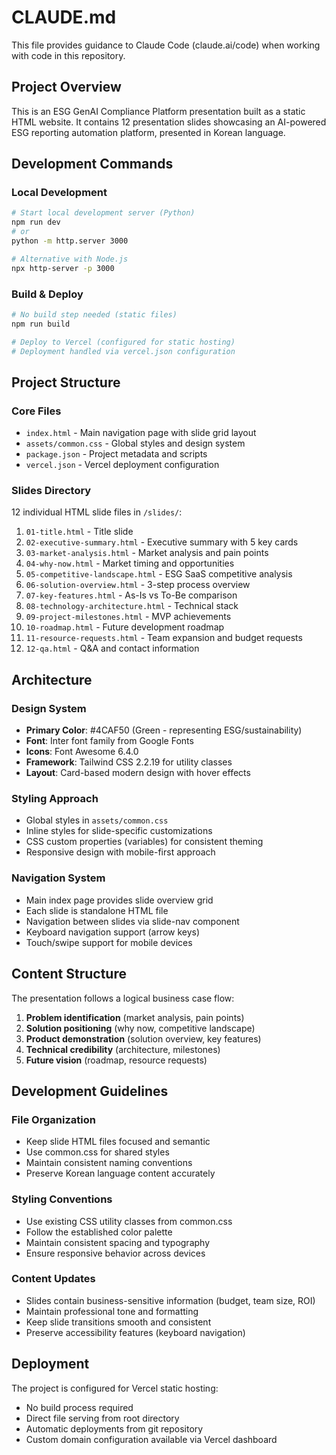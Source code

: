 # CLAUDE.md

This file provides guidance to Claude Code (claude.ai/code) when working with code in this repository.

## Project Overview

This is an ESG GenAI Compliance Platform presentation built as a static HTML website. It contains 12 presentation slides showcasing an AI-powered ESG reporting automation platform, presented in Korean language.

## Development Commands

### Local Development
```bash
# Start local development server (Python)
npm run dev
# or
python -m http.server 3000

# Alternative with Node.js
npx http-server -p 3000
```

### Build & Deploy
```bash
# No build step needed (static files)
npm run build

# Deploy to Vercel (configured for static hosting)
# Deployment handled via vercel.json configuration
```

## Project Structure

### Core Files
- `index.html` - Main navigation page with slide grid layout
- `assets/common.css` - Global styles and design system
- `package.json` - Project metadata and scripts
- `vercel.json` - Vercel deployment configuration

### Slides Directory
12 individual HTML slide files in `/slides/`:
1. `01-title.html` - Title slide
2. `02-executive-summary.html` - Executive summary with 5 key cards
3. `03-market-analysis.html` - Market analysis and pain points
4. `04-why-now.html` - Market timing and opportunities
5. `05-competitive-landscape.html` - ESG SaaS competitive analysis
6. `06-solution-overview.html` - 3-step process overview
7. `07-key-features.html` - As-Is vs To-Be comparison
8. `08-technology-architecture.html` - Technical stack
9. `09-project-milestones.html` - MVP achievements
10. `10-roadmap.html` - Future development roadmap
11. `11-resource-requests.html` - Team expansion and budget requests
12. `12-qa.html` - Q&A and contact information

## Architecture

### Design System
- **Primary Color**: #4CAF50 (Green - representing ESG/sustainability)
- **Font**: Inter font family from Google Fonts
- **Icons**: Font Awesome 6.4.0
- **Framework**: Tailwind CSS 2.2.19 for utility classes
- **Layout**: Card-based modern design with hover effects

### Styling Approach
- Global styles in `assets/common.css`
- Inline styles for slide-specific customizations
- CSS custom properties (variables) for consistent theming
- Responsive design with mobile-first approach

### Navigation System
- Main index page provides slide overview grid
- Each slide is standalone HTML file
- Navigation between slides via slide-nav component
- Keyboard navigation support (arrow keys)
- Touch/swipe support for mobile devices

## Content Structure

The presentation follows a logical business case flow:
1. **Problem identification** (market analysis, pain points)
2. **Solution positioning** (why now, competitive landscape)
3. **Product demonstration** (solution overview, key features)
4. **Technical credibility** (architecture, milestones)
5. **Future vision** (roadmap, resource requests)

## Development Guidelines

### File Organization
- Keep slide HTML files focused and semantic
- Use common.css for shared styles
- Maintain consistent naming conventions
- Preserve Korean language content accurately

### Styling Conventions
- Use existing CSS utility classes from common.css
- Follow the established color palette
- Maintain consistent spacing and typography
- Ensure responsive behavior across devices

### Content Updates
- Slides contain business-sensitive information (budget, team size, ROI)
- Maintain professional tone and formatting
- Keep slide transitions smooth and consistent
- Preserve accessibility features (keyboard navigation)

## Deployment

The project is configured for Vercel static hosting:
- No build process required
- Direct file serving from root directory
- Automatic deployments from git repository
- Custom domain configuration available via Vercel dashboard